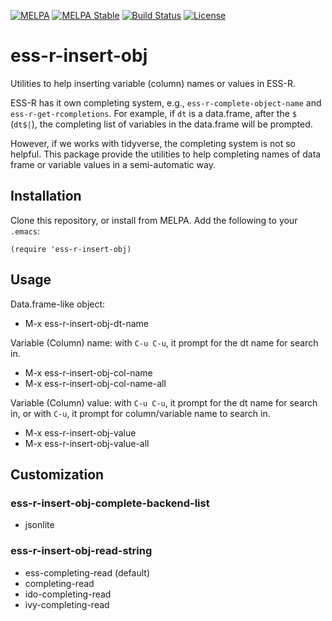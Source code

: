 [![MELPA](https://melpa.org/packages/ess-r-insert-obj-badge.svg)](https://melpa.org/#/ess-r-insert-obj)
[![MELPA Stable](https://stable.melpa.org/packages/ess-r-insert-obj-badge.svg)](https://stable.melpa.org/#/ess-r-insert-obj)
[![Build Status](https://github.com/ShuguangSun/ess-r-insert-obj/workflows/CI/badge.svg)](https://github.com/ShuguangSun/ess-r-insert-obj/actions)
[![License](http://img.shields.io/:license-gpl3-blue.svg)](http://www.gnu.org/licenses/gpl-3.0.html)

# ess-r-insert-obj

Utilities to help inserting variable (column) names or values in ESS-R.

ESS-R has it own completing system, e.g., `ess-r-complete-object-name` and
`ess-r-get-rcompletions`. For example, if `dt` is a data.frame, after the `$`
(`dt$|`), the completing list of variables in the data.frame will be prompted.

However, if we works with tidyverse, the completing system is not so helpful.
This package provide the utilities to help completing names of data frame or
variable values in a semi-automatic way.

## Installation

Clone this repository, or install from MELPA. Add the following to your `.emacs`:

``` elisp
(require 'ess-r-insert-obj)
```

## Usage

Data.frame-like object:

- M-x ess-r-insert-obj-dt-name

Variable (Column) name: with `C-u C-u`, it prompt for the dt name for search in.

- M-x ess-r-insert-obj-col-name
- M-x ess-r-insert-obj-col-name-all

Variable (Column) value: with `C-u C-u`, it prompt for the dt name for search in, or
with `C-u`, it prompt for column/variable name to search in.

- M-x ess-r-insert-obj-value
- M-x ess-r-insert-obj-value-all

## Customization

### ess-r-insert-obj-complete-backend-list

- jsonlite

### ess-r-insert-obj-read-string

- ess-completing-read (default)
- completing-read
- ido-completing-read
- ivy-completing-read
